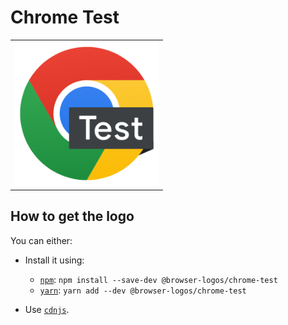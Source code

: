 Chrome Test
===========

<!-- markdownlint-disable line-length no-inline-html -->
<table>
    <tr height=240>
        <td>
            <a href="https://github.com/alrra/browser-logos/tree/ec3448576479af8c025e688a04005e0071f1a7a1/src/chrome-test/">
                <img width=230 src="https://raw.githubusercontent.com/alrra/browser-logos/ec3448576479af8c025e688a04005e0071f1a7a1/src/chrome-test//chrome-test_512x512.png" alt="Chrome Test browser logo">
            </a>
        </td>
    </tr>
</table>
<!-- markdownlint-enable line-length no-inline-html -->

How to get the logo
-------------------

You can either:

* Install it using:

  * [`npm`][npm]: `npm install --save-dev @browser-logos/chrome-test`
  * [`yarn`][yarn]: `yarn add --dev @browser-logos/chrome-test`

* Use [`cdnjs`][cdnjs].

<!-- Link labels: -->

[cdnjs]: https://cdnjs.com/libraries/browser-logos
[npm]: https://www.npmjs.com/
[yarn]: https://yarnpkg.com/
